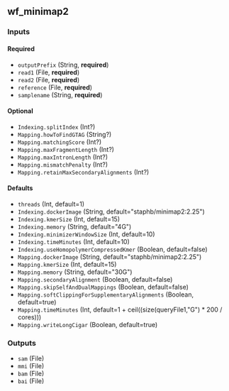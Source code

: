 
## wf_minimap2

### Inputs

#### Required

  * `outputPrefix` (String, **required**)
  * `read1` (File, **required**)
  * `read2` (File, **required**)
  * `reference` (File, **required**)
  * `samplename` (String, **required**)

#### Optional

  * `Indexing.splitIndex` (Int?)
  * `Mapping.howToFindGTAG` (String?)
  * `Mapping.matchingScore` (Int?)
  * `Mapping.maxFragmentLength` (Int?)
  * `Mapping.maxIntronLength` (Int?)
  * `Mapping.mismatchPenalty` (Int?)
  * `Mapping.retainMaxSecondaryAlignments` (Int?)

#### Defaults

  * `threads` (Int, default=1)
  * `Indexing.dockerImage` (String, default="staphb/minimap2:2.25")
  * `Indexing.kmerSize` (Int, default=15)
  * `Indexing.memory` (String, default="4G")
  * `Indexing.minimizerWindowSize` (Int, default=10)
  * `Indexing.timeMinutes` (Int, default=10)
  * `Indexing.useHomopolymerCompressedKmer` (Boolean, default=false)
  * `Mapping.dockerImage` (String, default="staphb/minimap2:2.25")
  * `Mapping.kmerSize` (Int, default=15)
  * `Mapping.memory` (String, default="30G")
  * `Mapping.secondaryAlignment` (Boolean, default=false)
  * `Mapping.skipSelfAndDualMappings` (Boolean, default=false)
  * `Mapping.softClippingForSupplementaryAlignments` (Boolean, default=true)
  * `Mapping.timeMinutes` (Int, default=1 + ceil((size(queryFile1,"G") * 200 / cores)))
  * `Mapping.writeLongCigar` (Boolean, default=true)

### Outputs

  * `sam` (File)
  * `mmi` (File)
  * `bam` (File)
  * `bai` (File)
